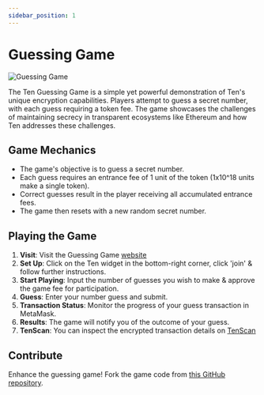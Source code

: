 ```yaml
---
sidebar_position: 1
---
```

# Guessing Game

![Guessing Game](../assets/guessing-game.png)

The Ten Guessing Game is a simple yet powerful demonstration of Ten's unique encryption capabilities. Players attempt to guess a secret number, with each guess requiring a token fee. The game showcases the challenges of maintaining secrecy in transparent ecosystems like Ethereum and how Ten addresses these challenges.

## **Game Mechanics**

- The game's objective is to guess a secret number.
- Each guess requires an entrance fee of 1 unit of the token (1x10^18 units make a single token).
- Correct guesses result in the player receiving all accumulated entrance fees.
- The game then resets with a new random secret number.

## **Playing the Game**

1. **Visit**: Visit the Guessing Game [website](https://ten-protocol.github.io/sample-applications/guessing-game-v2/)
2. **Set Up**: Click on the Ten widget in the bottom-right corner, click 'join' & follow further instructions.
3. **Start Playing**: Input the number of guesses you wish to make & approve the game fee for participation.
4. **Guess**: Enter your number guess and submit.
5. **Transaction Status**: Monitor the progress of your guess transaction in MetaMask.
6. **Results**: The game will notify you of the outcome of your guess.
7. **TenScan**: You can inspect the encrypted transaction details on [TenScan](https://tenscan.io/)

## **Contribute**

Enhance the guessing game! Fork the game code from [this GitHub repository](#).
